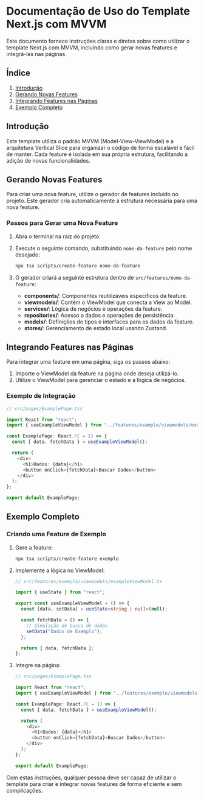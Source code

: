 # Documentação de Uso do Template Next.js com MVVM

Este documento fornece instruções claras e diretas sobre como utilizar o template Next.js com MVVM, incluindo como gerar novas features e integrá-las nas páginas.

## Índice

1. [Introdução](#introdução)
2. [Gerando Novas Features](#gerando-novas-features)
3. [Integrando Features nas Páginas](#integrando-features-nas-páginas)
4. [Exemplo Completo](#exemplo-completo)

## Introdução

Este template utiliza o padrão MVVM (Model-View-ViewModel) e a arquitetura Vertical Slice para organizar o código de forma escalável e fácil de manter. Cada feature é isolada em sua própria estrutura, facilitando a adição de novas funcionalidades.

## Gerando Novas Features

Para criar uma nova feature, utilize o gerador de features incluído no projeto. Este gerador cria automaticamente a estrutura necessária para uma nova feature.

### Passos para Gerar uma Nova Feature

1. Abra o terminal na raiz do projeto.
2. Execute o seguinte comando, substituindo `nome-da-feature` pelo nome desejado:

   ```bash
   npx tsx scripts/create-feature nome-da-feature
   ```

3. O gerador criará a seguinte estrutura dentro de `src/features/nome-da-feature`:

   - **components/**: Componentes reutilizáveis específicos da feature.
   - **viewmodels/**: Contém o ViewModel que conecta a View ao Model.
   - **services/**: Lógica de negócios e operações da feature.
   - **repositories/**: Acesso a dados e operações de persistência.
   - **models/**: Definições de tipos e interfaces para os dados da feature.
   - **stores/**: Gerenciamento de estado local usando Zustand.

## Integrando Features nas Páginas

Para integrar uma feature em uma página, siga os passos abaixo:

1. Importe o ViewModel da feature na página onde deseja utilizá-lo.
2. Utilize o ViewModel para gerenciar o estado e a lógica de negócios.

### Exemplo de Integração

```typescript
// src/pages/ExamplePage.tsx

import React from "react";
import { useExampleViewModel } from "../features/example/viewmodels/exampleViewModel";

const ExamplePage: React.FC = () => {
  const { data, fetchData } = useExampleViewModel();

  return (
    <div>
      <h1>Dados: {data}</h1>
      <button onClick={fetchData}>Buscar Dados</button>
    </div>
  );
};

export default ExamplePage;
```

## Exemplo Completo

### Criando uma Feature de Exemplo

1. Gere a feature:

   ```bash
   npx tsx scripts/create-feature exemplo
   ```

2. Implemente a lógica no ViewModel:

   ```typescript
   // src/features/exemplo/viewmodels/exampleViewModel.ts

   import { useState } from "react";

   export const useExampleViewModel = () => {
     const [data, setData] = useState<string | null>(null);

     const fetchData = () => {
       // Simulação de busca de dados
       setData("Dados de Exemplo");
     };

     return { data, fetchData };
   };
   ```

3. Integre na página:

   ```typescript
   // src/pages/ExamplePage.tsx

   import React from "react";
   import { useExampleViewModel } from "../features/exemplo/viewmodels/exampleViewModel";

   const ExamplePage: React.FC = () => {
     const { data, fetchData } = useExampleViewModel();

     return (
       <div>
         <h1>Dados: {data}</h1>
         <button onClick={fetchData}>Buscar Dados</button>
       </div>
     );
   };

   export default ExamplePage;
   ```

Com estas instruções, qualquer pessoa deve ser capaz de utilizar o template para criar e integrar novas features de forma eficiente e sem complicações.
